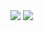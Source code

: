 <img src="/Computer-Systems/multi_process_computation/hw2-1.png"/>
<img src="/Computer-Systems/multi_process_computation/hw2-2.png"/>